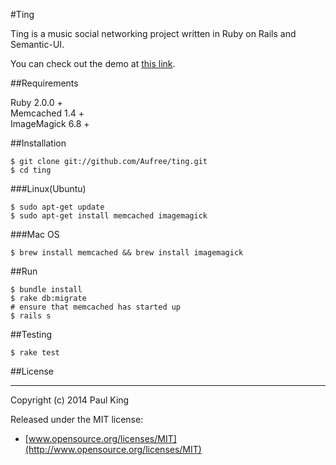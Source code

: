#Ting

Ting is a music social networking project written in Ruby on Rails and Semantic-UI.

You can check out the demo at [this link](https://tinger.herokuapp.com).

##Requirements

Ruby 2.0.0 +    
Memcached 1.4 +    
ImageMagick 6.8 +    


##Installation

    $ git clone git://github.com/Aufree/ting.git
    $ cd ting

###Linux(Ubuntu)

    $ sudo apt-get update
    $ sudo apt-get install memcached imagemagick

###Mac OS

    $ brew install memcached && brew install imagemagick

##Run

    $ bundle install
    $ rake db:migrate
    # ensure that memcached has started up
    $ rails s

##Testing

    $ rake test

##License

---------------

Copyright (c) 2014 Paul King

Released under the MIT license:

* [www.opensource.org/licenses/MIT](http://www.opensource.org/licenses/MIT)